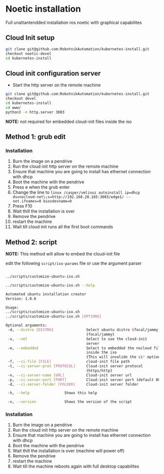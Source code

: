 # Noetic installation

Full unattantendded installation ros noetic with graphical capabilites

## Cloud Init setup
```bash
git clone git@github.com:RobotnikAutomation/kubernetes-install.git
checkout noetic-devel
cd kubernetes-install
```

## Cloud init configuration server
- Start the http server on the remote machine
```bash
git clone git@github.com:RobotnikAutomation/kubernetes-install.git
checkout devel
cd kubernetes-install
cd www/
python3 -m http.server 3003
```

**NOTE:** not required for embedded cloud-init files inside the iso

## Method 1: grub edit

### Installation
1. Burn the image on a pendrive
2. Run the cloud init http server on the remote machine
3. Ensure that machine you are going to install has ethernet connection with dhcp
4. Boot the machine with the pendrive
5. Press e when the grub enter
6. Change the line to `linux /casper/vmlinuz autoinstall ip=dhcp ds=nocloud-net\;s=http://192.168.20.165:3003/edge1/ -- net.ifnames=0 biosdevname=0`
7. Press F10
5. Wait thill the installation is over
6. Remove the pendrive
7. restart the machine
8. Wait till cloud init runs all the first boot commands

## Method 2: script

**NOTE:** This method will allow to embed the cloud-init file

edit the following `script/iso-params` file or use the argument parser

```bash

../scripts/customize-ubuntu-iso.sh
```

```bash
../scripts/customize-ubuntu-iso.sh --help

Automated ubuntu installation creator
Version: 1.0.0

Usage:
../scripts/customize-ubuntu-iso.sh
../scripts/customize-ubuntu-iso.sh [OPTIONS]

Optional arguments:
 -d, --distro [DISTRO]               Select ubuntu distro (focal/jammy)
                                     (focal/jammy)
 -s, --net                           Select to use the cloud-init
                                     server
 -e, --embedded                      Select to embedded the nocloud file
                                     inside the iso
                                     (This will invalide the ci* options)
 -f, --ci-file [FILE]                cloud-init file path
 -t, --ci-server-prot [PROTOCOL]     Cloud-init server protocol
                                     (https/http)
 -n, --ci-server-name [URL]          Cloud-init server url
 -p, --ci-server-port [PORT]         Cloud-init server port (default 80/443)
 -d, --ci-server-folder [FOLDER]     Cloud-init server folder

 -h, --help                Shows this help

 -v, --version             Shows the version of the script

```
### Installation
1. Burn the image on a pendrive
2. Run the cloud init http server on the remote machine
3. Ensure that machine you are going to install has ethernet connection with dhcp
4. Boot the machine with the pendrive
5. Wait thill the installation is over (machine will power off)
6. Remove the pendrive
7. restart the machine
8. Wait till the machine reboots again with full desktop capabilites
